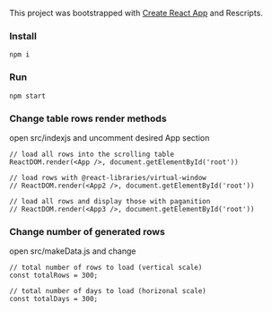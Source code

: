 This project was bootstrapped with [Create React App](https://github.com/facebook/create-react-app) and Rescripts.

### Install

`npm i`

### Run

`npm start`

### Change table rows render methods

open src/indexjs and uncomment desired App section

```
// load all rows into the scrolling table
ReactDOM.render(<App />, document.getElementById('root'))

// load rows with @react-libraries/virtual-window 
// ReactDOM.render(<App2 />, document.getElementById('root'))

// load all rows and display those with paganition
// ReactDOM.render(<App3 />, document.getElementById('root'))
```

### Change number of generated rows 

open src/makeData.js and change 

```
// total number of rows to load (vertical scale)
const totalRows = 300;

// total number of days to load (horizonal scale)
const totalDays = 300;
```
